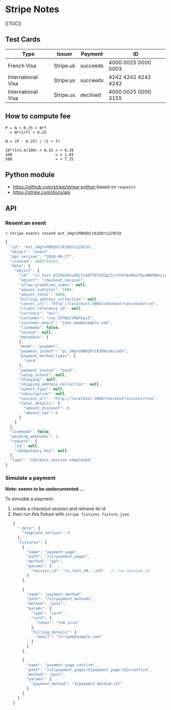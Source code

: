 # Stripe Notes

[[_TOC_]]

## Test Cards

| Type               | Issuer    | Payment  | ID                  |
| ------------------ | --------- | -------- | --------------------|
| French Visa        | Stripe.uk | succeeds | 4000 0025 0000 0003 |
| International Visa | Stripe.us | succeeds | 4242 4242 4242 4242 |
| International Visa | Stripe.us | declined | 4000 0025 0000 3155 |

## How to compute fee

```
P = N + 0.25 + N*f
  = N*(1+f) + 0.25

N = (P - 0.25) / (1 + f)

10*(1+1.4/100) + 0.25 = + 0.39
100                   = + 1.65
500                   = + 7.25
```

## Python module

* https://github.com/stripe/stripe-python
  based on `requests`
* https://stripe.com/docs/api

## API

### Resent an event

```
> stripe events resend evt_1HgYxPBKQhCtA3D9ro1Z9V1b
```

```js
{
  "id": "evt_1HgYxPBKQhCtA3D9ro1Z9V1b",
  "object": "event",
  "api_version": "2020-08-27",
  "created": 1603731247,
  "data": {
    "object": {
      "id": "cs_test_873IUJbhvZNjltdATfDfGFDgIJcrfFmT0vMkeT5pxNWP6BnijNjTqrrA",
      "object": "checkout.session",
      "allow_promotion_codes": null,
      "amount_subtotal": 5000,
      "amount_total": 5000,
      "billing_address_collection": null,
      "cancel_url": "http://localhost:3000/checkout?canceled=true",
      "client_reference_id": null,
      "currency": "eur",
      "customer": "cus_IH7BaClMwFkpjZ",
      "customer_email": "john.doe@example.com",
      "livemode": false,
      "locale": null,
      "metadata": {
      },
      "mode": "payment",
      "payment_intent": "pi_1HgYuXBKQhCtA3D9az0sivEk",
      "payment_method_types": [
        "card"
      ],
      "payment_status": "paid",
      "setup_intent": null,
      "shipping": null,
      "shipping_address_collection": null,
      "submit_type": null,
      "subscription": null,
      "success_url": "http://localhost:3000/checkout?success=true",
      "total_details": {
        "amount_discount": 0,
        "amount_tax": 0
      }
    }
  },
  "livemode": false,
  "pending_webhooks": 2,
  "request": {
    "id": null,
    "idempotency_key": null
  },
  "type": "checkout.session.completed"
}
```

### Simulate a payment

**Note: seems to be undocumented ...**

To simulate a payment:

1. create a checkout session and retrieve its id
1. then run this fixture with ```stripe fixtures fixture.json```
   ```js
   {
     "_meta": {
       "template_version": 0
     },
     "fixtures": [
       {
         "name": "payment_page",
         "path": "/v1/payment_pages",
         "method": "get",
         "params": {
           "session_id": "cs_test_a0...aC9"   // <== session_id
         }
       },

       {
         "name": "payment_method",
         "path": "/v1/payment_methods",
         "method": "post",
         "params": {
           "type": "card",
           "card": {
             "token": "tok_visa"
           },
           "billing_details": {
             "email": "stripe@example.com"
           }
         }
       },

       {
         "name": "payment_page_confirm",
         "path": "/v1/payment_pages/${payment_page:id}/confirm",
         "method": "post",
         "params": {
           "payment_method": "${payment_method:id}"
         }
       }
     ]
   }
   ```
